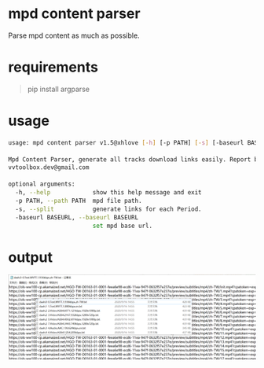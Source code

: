 # mpd content parser

Parse mpd content as much as possible.

# requirements

> pip install argparse

# usage

```bash
usage: mpd content parser v1.5@xhlove [-h] [-p PATH] [-s] [-baseurl BASEURL]

Mpd Content Parser, generate all tracks download links easily. Report bug to
vvtoolbox.dev@gmail.com

optional arguments:
  -h, --help            show this help message and exit
  -p PATH, --path PATH  mpd file path.
  -s, --split           generate links for each Period.
  -baseurl BASEURL, --baseurl BASEURL
                        set mpd base url.
```

# output

![example](output/urls_output.png)